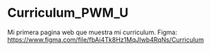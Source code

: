 # Curriculum_PWM_U
Mi primera pagina web que muestra mi curriculum.
Figma: https://www.figma.com/file/fbAi4Tk8Hz1MqJIwb4RqNs/Curriculum
